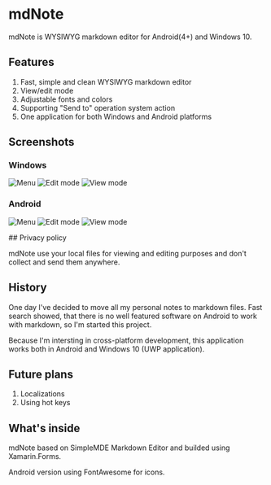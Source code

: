 # mdNote

mdNote is WYSIWYG markdown editor for Android(4+) and Windows 10. 

## Features

1. Fast, simple and clean WYSIWYG markdown editor
2. View/edit mode
3. Adjustable fonts and colors
4. Supporting "Send to" operation system action
5. One application for both Windows and Android platforms

## Screenshots

### Windows

![Menu](uwp/menu.png)
![Edit mode](uwp/editmode.png)
![View mode](uwp/viewmode.png)

### Android

![Menu](android/menu.png)
![Edit mode](android/editmode.png)
![View mode](android/viewmode.png)

<a name='#privacypolicy'></a>## Privacy policy

mdNote use your local files for viewing and editing purposes and don't collect and send them anywhere.

## History

One day I've decided to move all my personal notes to markdown files. Fast search showed, that there is no well featured software on Android to work with markdown, so I'm started this project.

Because I'm intersting in cross-platform development, this application works both in Android and Windows 10 (UWP application).

## Future plans

1. Localizations
2. Using hot keys

## What's inside

mdNote based on SimpleMDE Markdown Editor and builded using Xamarin.Forms.

Android version using FontAwesome for icons.
